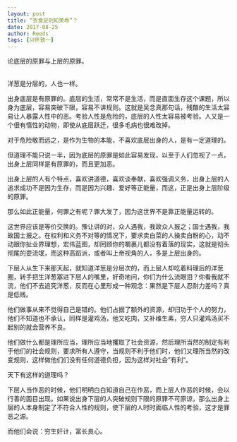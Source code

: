 ```yaml
---
layout: post
title: “衣食足则知荣辱”？
date: 2017-08-25
author: Reeds
tags: [兴怀致一]
---
```


 论底层的原罪与上层的原罪。

<!--- more --->

<br>洋葱是分层的，人也一样。

出身底层是有原罪的。底层的生活，常常不是生活，而是直面生存这个课题，所以身为底层，容易突破下限，容易不讲规则。这就是吴念真那句话，残酷的生活太容易让人暴露人性中的恶。考验人性是危险的，底层的人性太容易被考验。人又是一个很有惰性的动物，即使从底层跃迁，很多毛病也很难改掉。

对于危险敬而远之，是作为生物的本能，不喜欢底层出身的人，是有一定道理的。

但道理不能只说一半，因为底层的原罪是如此容易发现，以至于人们忽视了一点，出身上层同样是有原罪的，而且更加恶。

出身上层的人有个特点，喜欢讲道德，喜欢谈奉献，喜欢强调义务，出身上层的人追求成功不是因为生存，而是因为兴趣、爱好等正能量，而这，正是出身上层阶级的原罪。

那么如此正能量，何罪之有呢？罪大发了，因为这世界不是靠正能量运转的。

这世界应该是等价交换的。豫让讲的对，众人遇我，我故众人报之；国士遇我，我故国士报之。在权利和义务不对等的情况下，要求卖白菜的人操卖白粉的心，动不动跟你扯业界理想，宏伟蓝图，却罔顾你的嚼裹儿都没有着落的现实，这就是彻头彻尾的耍流氓，而这种高蹈派，或者叫上帝视角的人，多是上层出身的。

下层人从生下来那天起，就知道洋葱是分层次的，而上层人却吃着料理后的洋葱圈，转手把生洋葱塞进下层人的嘴里，好奇地问，你们为什么流眼泪？你看我就不流，他们不去追究洋葱，反而在心里形成一种观念：果然是下层人忍耐力差吗？真是低贱。

他们做事从来不觉得自己是错的。他们占据了额外的资源，却归功于个人的努力，他们不知道也不承认，同样是灌鸡汤，他又吃肉，又补维生素，穷人只灌鸡汤买不起别的就会营养不良。

他们做什么都是理所应当，理所应当地攫取了社会资源，然后理所当然的制定有利于他们的社会规则，要求所有人遵守，当规则不利于他们时，他们又理所当然的改变规则，这样做他们们没有任何道德负担，因为这样对社会”有利“。

天下有这样的道理吗？

下层人当作恶的时候，他们明明白白知道自己在作恶，而上层人作恶的时候，会以行善的面目出现。如果说出身下层的人突破规则下限的原罪不可原谅，那么出身上层的人本身制定了不符合人性的规则，使下层的人时时面临人性的考验，这才是罪恶之源。

而他们会说：穷生奸计，富长良心。